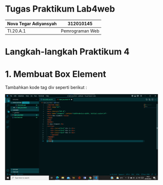 # Tugas Praktikum Lab4web

| Nova Tegar Adiyansyah | 312010145 |
| ------------------- | ------------|
| TI.20.A.1 | Pemrograman Web |

# Langkah-langkah Praktikum 4<br>

# 1. Membuat Box Element

Tambahkan kode tag div seperti berikut : 

![Lab4web](gambar/Membuat%20Box%20Element.png)

